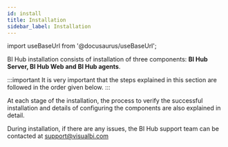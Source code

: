 ```yaml
---
id: install
title: Installation
sidebar_label: Installation
---
```


import useBaseUrl from '@docusaurus/useBaseUrl';

BI Hub installation consists of installation of three components: **BI Hub Server, BI Hub Web and BI Hub agents**.

:::important
It is very important that the steps explained in this section are followed in the order given below.
:::

At each stage of the installation, the process to verify the successful installation and details of configuring the components are also explained in detail.

During installation, if there are any issues, the BI Hub support team can be contacted at support@visualbi.com
